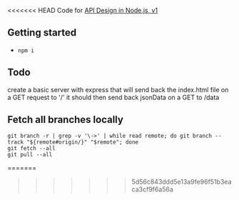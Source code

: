 <<<<<<< HEAD
Code for [API Design in Node.js, v1](https://frontendmasters.com/courses/api-design-nodejs/)

## Getting started
* `npm i`

## Todo

create a basic server with express
that will send back the index.html file on a GET request to '/'
it should then send back jsonData on a GET to /data

## Fetch all branches locally

```
git branch -r | grep -v '\->' | while read remote; do git branch --track "${remote#origin/}" "$remote"; done
git fetch --all
git pull --all
```
=======
>>>>>>> 5d56c843ddd5e13a9fe96f51b3eaca3cf9f6a56a
